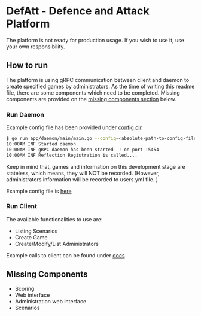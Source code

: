 # DefAtt - Defence and Attack Platform

The platform is not ready for production usage. If you wish to use it, use your own responsibility. 

## How to run 

The platform is using gRPC communication between client and daemon to create specified games by administrators. As the time of writing this readme file, there are 
some components which need to be completed. Missing components are provided on the [missing components section]() below. 

### Run Daemon 

Example config file has been provided under [config dir](config/)

````bash 
$ go run app/daemon/main/main.go --config=<absolute-path-to-config-file>
10:00AM INF Started daemon
10:00AM INF gRPC daemon has been started  ! on port :5454
10:00AM INF Reflection Registration is called....
````
Keep in mind that, games and information on this development stage are stateless, which means, they will NOT be recorded. (However, administrators information will be recorded to users.yml file. )

Example config file is [here](./config/config.yml)

### Run Client 
The available functionalities to use are: 

- Listing Scenarios
- Create Game 
- Create/Modify/List Administrators 

Example calls to client can be found under [docs](docs/client.md)

## Missing Components

- Scoring
- Web interface
- Administration web interface
- Scenarios

